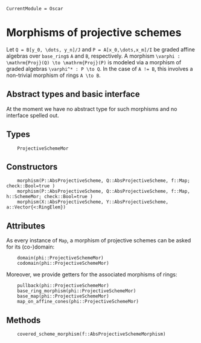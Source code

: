 ```@meta
CurrentModule = Oscar
```

# Morphisms of projective schemes

Let ``Q = B[y_0, \dots, y_n]/J`` and ``P = A[x_0,\dots,x_m]/I`` be 
graded affine algebras over `base_ring`s `A` and `B`, respectively. 
A morphism ``\varphi : \mathrm{Proj}(Q) \to \mathrm{Proj}(P)`` is modeled 
via a morphism of graded algebras ``\varphi^* : P \to Q``. 
In the case of `A != B`, this involves a non-trivial morphism 
of rings ``A \to B``.

## Abstract types and basic interface 
At the moment we have no abstract type for such morphisms and no interface spelled 
out. 

## Types 
```@docs
    ProjectiveSchemeMor
```

## Constructors
```@docs
    morphism(P::AbsProjectiveScheme, Q::AbsProjectiveScheme, f::Map; check::Bool=true )
    morphism(P::AbsProjectiveScheme, Q::AbsProjectiveScheme, f::Map, h::SchemeMor; check::Bool=true )
    morphism(X::AbsProjectiveScheme, Y::AbsProjectiveScheme, a::Vector{<:RingElem})
```
## Attributes
As every instance of `Map`, a morphism of projective schemes can be asked for its (co-)domain:
```
    domain(phi::ProjectiveSchemeMor) 
    codomain(phi::ProjectiveSchemeMor)
```
Moreover, we provide getters for the associated morphisms of rings:
```@docs
    pullback(phi::ProjectiveSchemeMor)
    base_ring_morphism(phi::ProjectiveSchemeMor) 
    base_map(phi::ProjectiveSchemeMor)
    map_on_affine_cones(phi::ProjectiveSchemeMor)
```
## Methods
```@docs
    covered_scheme_morphism(f::AbsProjectiveSchemeMorphism)
```

